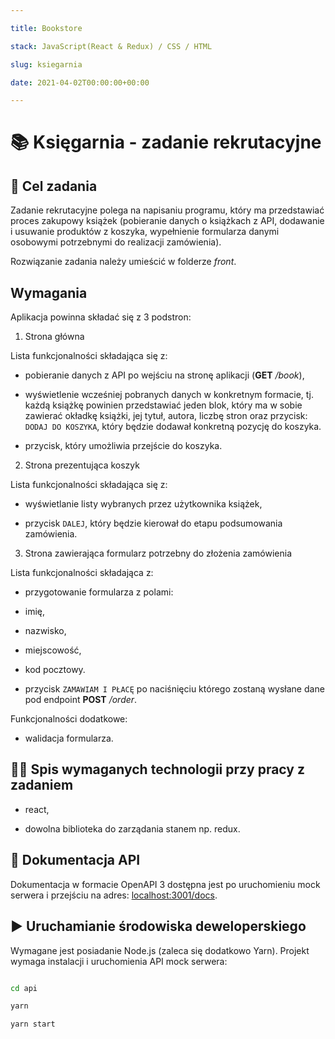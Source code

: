 ```yaml
---

title: Bookstore

stack: JavaScript(React & Redux) / CSS / HTML

slug: ksiegarnia

date: 2021-04-02T00:00:00+00:00

---
```


  

# :books: Księgarnia - zadanie rekrutacyjne

  

## :goal_net: Cel zadania

Zadanie rekrutacyjne polega na napisaniu programu, który ma przedstawiać proces zakupowy książek (pobieranie danych o książkach z API, dodawanie i usuwanie produktów z koszyka, wypełnienie formularza danymi osobowymi potrzebnymi do realizacji zamówienia).

  

Rozwiązanie zadania należy umieścić w folderze _front_.

  

## Wymagania

Aplikacja powinna składać się z 3 podstron:

1. Strona główna

Lista funkcjonalności składająca się z:

* pobieranie danych z API po wejściu na stronę aplikacji (**GET**  _/book_),

* wyświetlenie wcześniej pobranych danych w konkretnym formacie, tj. każdą książkę powinien przedstawiać jeden blok, który ma w sobie zawierać okładkę książki, jej tytuł, autora, liczbę stron oraz przycisk: `DODAJ DO KOSZYKA`, który będzie dodawał konkretną pozycję do koszyka.

* przycisk, który umożliwia przejście do koszyka.

2. Strona prezentująca koszyk

Lista funkcjonalności składająca się z:

* wyświetlanie listy wybranych przez użytkownika książek,

* przycisk `DALEJ`, który będzie kierował do etapu podsumowania zamówienia.

3. Strona zawierająca formularz potrzebny do złożenia zamówienia

Lista funkcjonalności składająca z:

* przygotowanie formularza z polami:

* imię,

* nazwisko,

* miejscowość,

* kod pocztowy.

* przycisk `ZAMAWIAM I PŁACĘ` po naciśnięciu którego zostaną wysłane dane pod endpoint **POST**  _/order_.

Funkcjonalności dodatkowe:

* walidacja formularza.

  

##  :man_technologist: Spis **wymaganych** technologii przy pracy z zadaniem

* react,

* dowolna biblioteka do zarządania stanem np. redux.

  

## :page_facing_up: Dokumentacja API

Dokumentacja w formacie OpenAPI 3 dostępna jest po uruchomieniu mock serwera i przejściu na adres: [localhost:3001/docs](http://localhost:3001/docs).

  

## :arrow_forward: Uruchamianie środowiska deweloperskiego

Wymagane jest posiadanie Node.js (zaleca się dodatkowo Yarn). Projekt wymaga instalacji i uruchomienia API mock serwera:

```bash

cd api

yarn

yarn start

```
